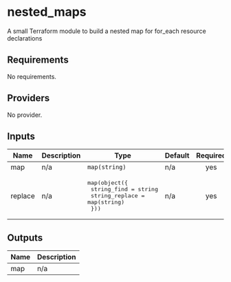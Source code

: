 # nested_maps
A small Terraform module to build a nested map for for_each resource declarations

<!-- BEGINNING OF PRE-COMMIT-TERRAFORM DOCS HOOK -->
## Requirements

No requirements.

## Providers

No provider.

## Inputs

| Name | Description | Type | Default | Required |
|------|-------------|------|---------|:--------:|
| map | n/a | `map(string)` | n/a | yes |
| replace | n/a | <pre>map(object({<br>    string_find    = string<br>    string_replace = map(string)<br>  }))</pre> | n/a | yes |

## Outputs

| Name | Description |
|------|-------------|
| map | n/a |

<!-- END OF PRE-COMMIT-TERRAFORM DOCS HOOK -->
